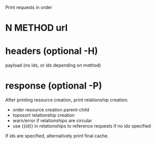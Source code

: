 Print requests in order

  # N METHOD url
  # headers (optional -H)
  payload (no ids, or ids depending on method)
  # response (optional -P)

After printing resource creation, print relationship creation.
* order resource creation parent-child
* toposort relationship creation
* warn/error if relationships are circular
* use {{id}} in relationships to reference requests if no ids specified

If ids are specified, alternatively print final cache.
